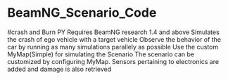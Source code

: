 # BeamNG_Scenario_Code
#crash and Burn PY
Requires BeamNG research 1.4 and above
Simulates the crash of ego vehicle with a target vehicle
Observe the behavior of the car by running as many simulations parallely as possible
Use the custom MyMap(Simple) for simulating the Scenario
The scenario can be customized by configuring MyMap.
Sensors pertaining to electronics are added and damage is also retrieved
